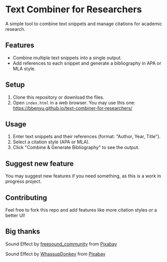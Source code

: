 # Text Combiner for Researchers
A simple tool to combine text snippets and manage citations for academic research.

## Features
- Combine multiple text snippets into a single output.
- Add references to each snippet and generate a bibliography in APA or MLA style.

## Setup
1. Clone this repository or download the files.
2. Open `index.html` in a web browser. You may use this one: https://bbenyu.github.io/text-combiner-for-researchers/

## Usage
1. Enter text snippets and their references (format: "Author, Year, Title").
2. Select a citation style (APA or MLA).
3. Click "Combine & Generate Bibliography" to see the output.

## Suggest new feature
You may suggest new features if you need something, as this is a work in progress project.

## Contributing
Feel free to fork this repo and add features like more citation styles or a better UI!

## Big thanks

Sound Effect by <a href="https://pixabay.com/users/freesound_community-46691455/?utm_source=link-attribution&utm_medium=referral&utm_campaign=music&utm_content=82807">freesound_community</a> from <a href="https://pixabay.com//?utm_source=link-attribution&utm_medium=referral&utm_campaign=music&utm_content=82807">Pixabay</a>

Sound Effect by <a href="https://pixabay.com/users/whassupdonkey-46813463/?utm_source=link-attribution&utm_medium=referral&utm_campaign=music&utm_content=287560">WhassupDonkey</a> from <a href="https://pixabay.com/sound-effects//?utm_source=link-attribution&utm_medium=referral&utm_campaign=music&utm_content=287560">Pixabay</a>

